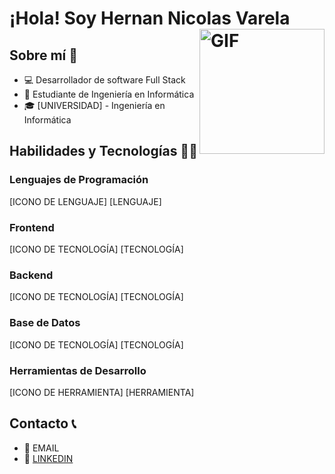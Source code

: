 # ¡Hola! Soy Hernan Nicolas Varela  <img align="right" src="https://i.gifer.com/CJCG.gif](https://tenor.com/bPQ62.gif" alt="GIF" width="200"/>



## Sobre mí 🚀
- 💻 Desarrollador de software Full Stack
- 🌱 Estudiante de Ingeniería en Informática
- 🎓 [UNIVERSIDAD] - Ingeniería en Informática

## Habilidades y Tecnologías 🤹‍♀️
### Lenguajes de Programación
[ICONO DE LENGUAJE] [LENGUAJE] 

### Frontend
[ICONO DE TECNOLOGÍA] [TECNOLOGÍA]

### Backend
[ICONO DE TECNOLOGÍA] [TECNOLOGÍA]

### Base de Datos
[ICONO DE TECNOLOGÍA] [TECNOLOGÍA]

### Herramientas de Desarrollo
[ICONO DE HERRAMIENTA] [HERRAMIENTA]

## Contacto 📞
- 📧 EMAIL
- 💼 [LINKEDIN](LINKEDIN_URL)

